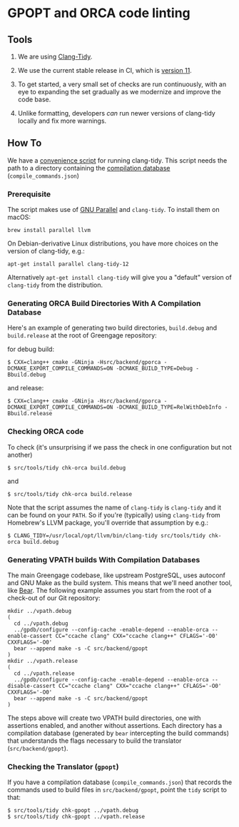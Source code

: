 # GPOPT and ORCA code linting

## Tools

[clang-tidy]: https://clang.llvm.org/extra/clang-tidy/index.html
[clang-tidy.11]: https://releases.llvm.org/11.0.0/tools/clang/tools/extra/docs/clang-tidy/index.html

1. We are using [Clang-Tidy][clang-tidy].

1. We use the current stable release in CI, which is [version 11][clang-tidy.11].

1. To get started, a very small set of checks are run continuously, with an eye to expanding the set gradually as we modernize and improve the code base.

1. Unlike formatting, developers *can* run newer versions of clang-tidy locally and fix more warnings.

## How To

[JSONCompDB]:https://clang.llvm.org/docs/JSONCompilationDatabase.html 

We have a [convenience script](../../tools/tidy) for running clang-tidy.
This script needs the path to a directory containing the [compilation database][JSONCompDB] (`compile_commands.json`)


### Prerequisite

[GnuParallel]: https://www.gnu.org/software/parallel/ 

The script makes use of [GNU Parallel][GnuParallel] and `clang-tidy`.
To install them on macOS:

```
brew install parallel llvm
```

On Debian-derivative Linux distributions, you have more choices on the version of clang-tidy, e.g.:

```
apt-get install parallel clang-tidy-12
```

Alternatively `apt-get install clang-tidy` will give you a "default" version of `clang-tidy` from the distribution.

### Generating ORCA Build Directories With A Compilation Database

Here's an example of generating two build directories, `build.debug` and `build.release` at the root of Greengage repository:

for debug build:

```
$ CXX=clang++ cmake -GNinja -Hsrc/backend/gporca -DCMAKE_EXPORT_COMPILE_COMMANDS=ON -DCMAKE_BUILD_TYPE=Debug -Bbuild.debug
```

and release:

```
$ CXX=clang++ cmake -GNinja -Hsrc/backend/gporca -DCMAKE_EXPORT_COMPILE_COMMANDS=ON -DCMAKE_BUILD_TYPE=RelWithDebInfo -Bbuild.release
```

### Checking ORCA code

To check (it's unsurprising if we pass the check in one configuration but not another)

```
$ src/tools/tidy chk-orca build.debug
```

and

```
$ src/tools/tidy chk-orca build.release
```

Note that the script assumes the name of `clang-tidy` is `clang-tidy` and it can be found on your `PATH`.
So if you're (typically) using `clang-tidy` from Homebrew's LLVM package, you'll override that assumption by e.g.:

```
$ CLANG_TIDY=/usr/local/opt/llvm/bin/clang-tidy src/tools/tidy chk-orca build.debug
```

### Generating VPATH builds With Compilation Databases

[bear]: https://github.com/rizsotto/Bear

The main Greengage codebase, like upstream PostgreSQL, uses autoconf and GNU Make as the build system. This means that we'll need another tool, like [Bear][bear]. The following example assumes you start from the root of a check-out of our Git repository:

```
mkdir ../vpath.debug
(
  cd ../vpath.debug
  ../gpdb/configure --config-cache -enable-depend --enable-orca --enable-cassert CC="ccache clang" CXX="ccache clang++" CFLAGS='-O0' CXXFLAGS='-O0'
  bear --append make -s -C src/backend/gpopt
)
mkdir ../vpath.release
(
  cd ../vpath.release
  ../gpdb/configure --config-cache -enable-depend --enable-orca --disable-cassert CC="ccache clang" CXX="ccache clang++" CFLAGS='-O0' CXXFLAGS='-O0'
  bear --append make -s -C src/backend/gpopt
)
```

The steps above will create two VPATH build directories, one with assertions enabled, and another without assertions. Each directory has a compilation database (generated by `bear` intercepting the build commands) that understands the flags necessary to build the translator (`src/backend/gpopt`).

### Checking the Translator (`gpopt`)

If you have a compilation database (`compile_commands.json`) that records the commands used to build files in `src/backend/gpopt`, point the `tidy` script to that:

```
$ src/tools/tidy chk-gpopt ../vpath.debug
$ src/tools/tidy chk-gpopt ../vpath.release
```
